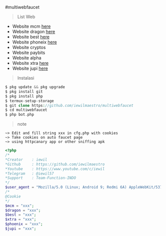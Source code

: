 #multiwebfaucet
> List Web
 - Website mcm [here](https://mcmfaucets.xyz/?r=V3pOBJBHzw)
 - Website dragon [here](https://dragonfaucets.xyz/?r=nmRQ141d2)
 - Website best [here](https://bestautofaucet.com/?r=afmPGdwLmq)
 - Website phoneix [here](https://phoenixfaucets.xyz/?r=tEsBn0C0-6)
 - Website cryptos
 - Website paybits
 - Website alpha
 - Website xtra [here](https://auto.xtrabits.click/?r=KZvCn7u1V)
 - Website jupi [here](https://jupiterfaucet.net/?r=H_ZyyHAqV)

> Instalasi
```php
$ pkg update && pkg upgrade
$ pkg install git
$ pkg install php
$ termux-setup-storage
$ git clone https://github.com/iewilmaestro/multiwebfaucet
$ cd multiwebfaucet
$ php bot.php
```
> note
```
~> Edit and fill string xxx in cfg.php with cookies
~> Take cookies on auto faucet page
~> using httpcanary app or other sniffing apk
```
```php
<?php
/*
*Creator	: iewil
*Github		: https://github.com/iewilmaestro
*Youtube	: https://www.youtube.com/c/iewil
*Telegram	: @iewil57
*Support	: Team-Function-INDO
*/
$user_agent = "Mozilla/5.0 (Linux; Android 9; Redmi 6A) AppleWebKit/537.36 (KHTML, like Gecko) Chrome/80.0.3987.99 Mobile Safari/537.36";
/*
@Cookie
*/
$mcm = "xxx";
$dragon = "xxx";
$best = "xxx";
$xtra = "xxx";
$phoenix = "xxx";
$jupi = "xxx";
```
